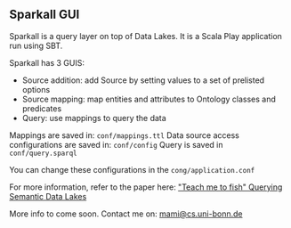 Sparkall GUI
--
Sparkall is a query layer on top of Data Lakes. It is a Scala Play application run using SBT.

Sparkall has 3 GUIS:
- Source addition: add Source by setting values to a set of prelisted options
- Source mapping: map entities and attributes to Ontology classes and predicates
- Query: use mappings to query the data


Mappings are saved in: `conf/mappings.ttl`
Data source access configurations are saved in: `conf/config`
Query is saved in `conf/query.sparql`

You can change these configurations in the `cong/application.conf`

For more information, refer to the paper here: ["Teach me to fish" Querying Semantic Data Lakes](https://www.researchgate.net/publication/322526357_%27Teach_me_to_fish%27_Querying_Semantic_Data_Lakes)

More info to come soon. Contact me on: mami@cs.uni-bonn.de


